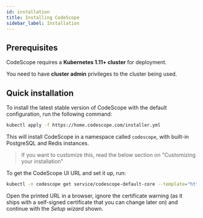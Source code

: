 ```yaml
---
id: installation
title: Installing CodeScope
sidebar_label: Installation
---
```


## Prerequisites

CodeScope requires a **Kubernetes 1.11+ cluster** for deployment.

You need to have **cluster admin** privileges to the cluster being used.


## Quick installation

To install the latest stable version of CodeScope with the default configuration, run the following command:

```bash
kubectl apply -f https://home.codescope.com/installer.yml
```

This will install CodeScope in a namespace called `codescope`, with built-in PostgreSQL and Redis instances.

> If you want to customize this, read the below section on "Customizing your installation"

To get the CodeScope UI URL and set it up, run:

```bash
kubectl -n codescope get service/codescope-default-core --template="https://{{or (index .status.loadBalancer.ingress 0).hostname (index .status.loadBalancer.ingress 0).ip}}"
```

Open the printed URL in a browser, ignore the certificate warning (as it ships with a self-signed certificate that you
can change later on) and continue with the *Setup wizard* shown.
